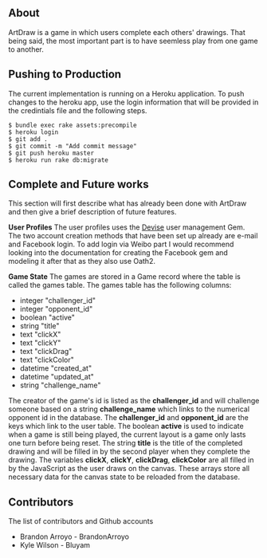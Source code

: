 ## About
ArtDraw is a game in which users complete each others' drawings. That being said, the most important part is to have seemless play from one game to another.

## Pushing to Production
The current implementation is running on a Heroku application. To push changes to the heroku app, use the login information that will be provided in the credintials file and the following steps.
```
$ bundle exec rake assets:precompile
$ heroku login
$ git add .
$ git commit -m "Add commit message"
$ git push heroku master
$ heroku run rake db:migrate
```

## Complete and Future works
This section will first describe what has already been done with ArtDraw and then give a brief description of future features.


**User Profiles**
The user profiles uses the [Devise](https://github.com/plataformatec/devise) user management Gem. The two account creation methods that have been set up already are e-mail and Facebook login. To add login via Weibo part I would recommend looking into the documentation for creating the Facebook gem and modeling it after that as they also use Oath2.

**Game State**
The games are stored in a Game record where the table is called the games table. The games table has the following columns:
*   integer  "challenger_id"
*   integer  "opponent_id"
*   boolean  "active"
*   string   "title"
*   text     "clickX"
*   text     "clickY"
*   text     "clickDrag"
*   text     "clickColor"
*   datetime "created_at"
*   datetime "updated_at"
*   string   "challenge_name"

The creator of the game's id is listed as the **challenger_id** and will challenge someone based on a string **challenge_name** which links to the numerical opponent id in the database. The **challenger_id** and **opponent_id** are the keys which link to the user table. The boolean **active** is used to indicate when a game is still being played, the current layout is a game only lasts one turn before being reset. The string **title** is the title of the completed drawing and will be filled in by the second player when they complete the drawing. The variables **clickX**, **clickY**, **clickDrag**, **clickColor** are all filled in by the JavaScript as the user draws on the canvas. These arrays store all necessary data for the canvas state to be reloaded from the database. 

## Contributors
The list of contributors and Github accounts 
*   Brandon Arroyo - BrandonArroyo
*   Kyle Wilson - Bluyam